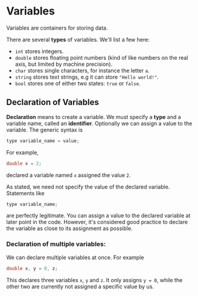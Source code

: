 # Variables

Variables are containers for storing data.

There are several **types** of variables. We'll list a few here:

- `int` stores integers.
- `double` stores floating point numbers (kind of like numbers on the real axis, but limited by machine precision).
- `char` stores single characters, for instance the letter `a`.
- `string` stores text strings, e.g it can store `"Hello world!"`.
- `bool` stores one of either two states: `true` or `false`.

## Declaration of Variables

**Declaration** means to create a variable. We must specify a **type** and a variable name, called an **identifier**. Optionally we can assign a value to the variable. The generic syntax is

```c++
type variable_name = value;
```

For example,

```c++
double x = 2;
```

declared a variable named `x` assigned the value `2`.

As stated, we need not specify the value of the declared variable. Statements like

```c++
type variable_name;
```

are perfectly legitimate. You can assign a value to the declared variable at later point in the code. However, it's considered good practice to declare the variable as close to its assignment as possible.


### Declaration of multiple variables:

We can declare multiple variables at once. For example

```c++
double x, y = 0, z;
```

This declares three variables `x`, `y` and `z`. It only assigns `y = 0`, while the other two are currently not assigned a specific value by us.
